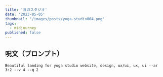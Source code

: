 ```yaml
---
title: 'ヨガスタジオ'
date: '2023-05-05'
thumbnail: "/images/posts/yoga-studio004.png"
tags:
  - midjourney
published: false
---
```


## 呪文（プロンプト）
```
Beautiful landing for yoga studio website, design, ux/ui, ux, ui --ar 3:2 --v 4 --q 2
```
